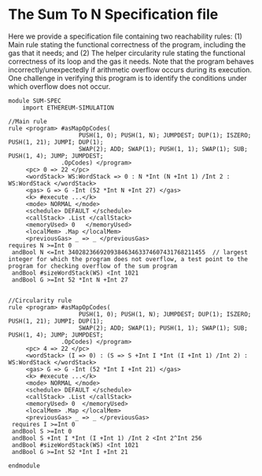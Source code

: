 The Sum To N Specification file
===============================

Here we provide a specification file containing two reachability rules:
(1) Main rule stating the functional correctness of the program, including the gas that it needs; and
(2) The helper circularity rule stating the functional correctness of its loop and the gas it needs.
Note that the program behaves incorrectly/unexpectedly if arithmetic overflow occurs during its execution.
One challenge in verifying this program is to identify the conditions under which overflow does not occur.


```{.k}
module SUM-SPEC
    import ETHEREUM-SIMULATION

//Main rule
rule <program> #asMapOpCodes(
					PUSH(1, 0); PUSH(1, N); JUMPDEST; DUP(1); ISZERO; PUSH(1, 21); JUMPI; DUP(1);
					SWAP(2); ADD; SWAP(1); PUSH(1, 1); SWAP(1); SUB; PUSH(1, 4); JUMP; JUMPDEST;
			   .OpCodes) </program>
	 <pc> 0 => 22 </pc>
	 <wordStack> WS:WordStack => 0 : N *Int (N +Int 1) /Int 2 : WS:WordStack </wordStack>
	 <gas> G => G -Int (52 *Int N +Int 27) </gas>
	 <k> #execute ...</k>
	 <mode> NORMAL </mode>
	 <schedule> DEFAULT </schedule>
	 <callStack> .List </callStack>
	 <memoryUsed> 0   </memoryUsed>
	 <localMem> .Map </localMem>
	 <previousGas> _ => _ </previousGas>
requires N >=Int 0
 andBool N <=Int 340282366920938463463374607431768211455  // largest integer for which the program does not overflow, a test point to the program for checking overflow of the sum program
 andBool #sizeWordStack(WS) <Int 1021
 andBool G >=Int 52 *Int N +Int 27


//Circularity rule
rule <program> #asMapOpCodes(
					PUSH(1, 0); PUSH(1, N); JUMPDEST; DUP(1); ISZERO; PUSH(1, 21); JUMPI; DUP(1);
					SWAP(2); ADD; SWAP(1); PUSH(1, 1); SWAP(1); SUB; PUSH(1, 4); JUMP; JUMPDEST;
			   .OpCodes) </program>
	 <pc> 4 => 22 </pc>
	 <wordStack> (I => 0) : (S => S +Int I *Int (I +Int 1) /Int 2) : WS:WordStack </wordStack>
	 <gas> G => G -Int (52 *Int I +Int 21) </gas>
     <k> #execute ...</k>
	 <mode> NORMAL </mode>
	 <schedule> DEFAULT </schedule>
	 <callStack> .List </callStack>
	 <memoryUsed> 0  </memoryUsed>
	 <localMem> .Map </localMem>
	 <previousGas> _ => _ </previousGas>
 requires I >=Int 0
 andBool S >=Int 0
 andBool S +Int I *Int (I +Int 1) /Int 2 <Int 2^Int 256
 andBool #sizeWordStack(WS) <Int 1021
 andBool G >=Int 52 *Int I +Int 21

endmodule
```
